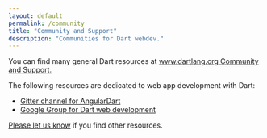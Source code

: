 ```yaml
---
layout: default
permalink: /community
title: "Community and Support"
description: "Communities for Dart webdev."
---
```


You can find many general Dart resources at
[www.dartlang.org Community and Support.]({{site.dartlang}}/community)

The following resources are dedicated to web app development with Dart:

* [Gitter channel for AngularDart](https://gitter.im/dart-lang/angular)
* [Google Group for Dart web development](https://groups.google.com/a/dartlang.org/forum/#!forum/web)

[Please let us know](https://github.com/dart-lang/site-webdev/issues/new?title=Issue+with+page%3A&body=URL%3A+%3Ccopy-paste+here%3E%0AProblem%3A+%3Cdescribe+the+problem%3E%0ASuggestion%3A+%3Csuggested+fix%3F%3E)
if you find other resources.
